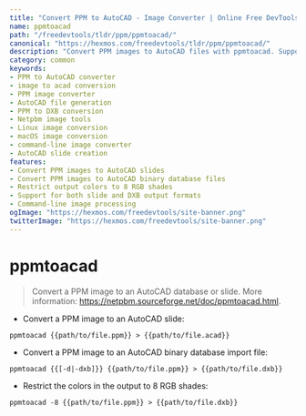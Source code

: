 ```yaml
---
title: "Convert PPM to AutoCAD - Image Converter | Online Free DevTools by Hexmos"
name: ppmtoacad
path: "/freedevtools/tldr/ppm/ppmtoacad/"
canonical: "https://hexmos.com/freedevtools/tldr/ppm/ppmtoacad/"
description: "Convert PPM images to AutoCAD files with ppmtoacad. Supports slide and binary database formats. Free online tool, no registration required. Leverage image conversion."
category: common
keywords:
- PPM to AutoCAD converter
- image to acad conversion
- PPM image converter
- AutoCAD file generation
- PPM to DXB conversion
- Netpbm image tools
- Linux image conversion
- macOS image conversion
- command-line image converter
- AutoCAD slide creation
features:
- Convert PPM images to AutoCAD slides
- Convert PPM images to AutoCAD binary database files
- Restrict output colors to 8 RGB shades
- Support for both slide and DXB output formats
- Command-line image processing
ogImage: "https://hexmos.com/freedevtools/site-banner.png"
twitterImage: "https://hexmos.com/freedevtools/site-banner.png"
---
```


# ppmtoacad

> Convert a PPM image to an AutoCAD database or slide.
> More information: <https://netpbm.sourceforge.net/doc/ppmtoacad.html>.

- Convert a PPM image to an AutoCAD slide:

`ppmtoacad {{path/to/file.ppm}} > {{path/to/file.acad}}`

- Convert a PPM image to an AutoCAD binary database import file:

`ppmtoacad {{[-d|-dxb]}} {{path/to/file.ppm}} > {{path/to/file.dxb}}`

- Restrict the colors in the output to 8 RGB shades:

`ppmtoacad -8 {{path/to/file.ppm}} > {{path/to/file.dxb}}`
